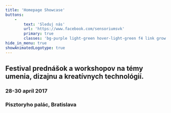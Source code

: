 ```yaml
---
title: 'Homepage Showcase'
buttons:
    -
        text: 'Sleduj nás'
        url: 'https://www.facebook.com/sensoriumsvk'
        primary: true
        classes: 'bg-purple light-green hover-light-green f4 link grow ba bw1 ph3 pv2 mb2 dib'
hide_in_menu: true
showAnimatedLogotype: true
---
```


## Festival prednášok a workshopov na témy umenia, dizajnu a kreatívnych technológií.
### 28-30 apríl 2017
### Pisztoryho palác, Bratislava